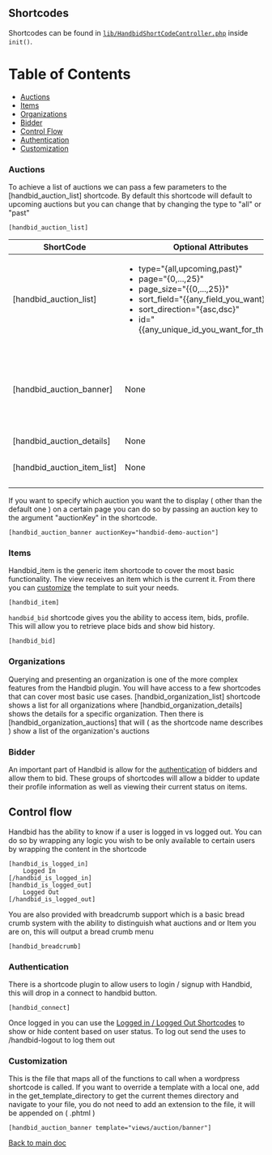 ## Shortcodes

Shortcodes can be found in [`lib/HandbidShortCodeController.php`](/lib/HandbidShortCodeController.php) inside `init()`.

Table of Contents
===
- [Auctions](#auctions)
- [Items](#items)
- [Organizations](#organizations)
- [Bidder](#bidder)
- [Control Flow](#control-flow)
- [Authentication](#authentication)
- [Customization](#customization)

### Auctions
To achieve a list of auctions we can pass a few parameters to the [handbid_auction_list] shortcode.
By default this shortcode will default to upcoming auctions but you can change that by changing the type to "all" or "past"
```
[handbid_auction_list]
```


ShortCode                      |  Optional Attributes                           | Template Vars
-------------------------------|------------------------------------------------|--------------
[handbid_auction_list]         | <ul><li>type="{all,upcoming,past}"</li> <li>page="{0,...,25}"</li> <li>page_size="{{0,...,25}}"</li> <li>sort_field="{{any_field_you_want}}"</li> <li>sort_direction="{asc,dsc}"</li> <li>id="{{any_unique_id_you_want_for_the_pag}}"</li></ul> | <ul><li>auctions</li><li>total</li><li>id</li><li>total</li><li>page_size</li><li>page</li></ul>
[handbid_auction_banner]       | None                                           | <ul><li>auction</li><li>coordinates</li><li>winningBids</li><li>losingBids</li><li>purchases</li> <li>profile</li><li>proxies</li></ul>
[handbid_auction_details]      | None                                           | auction
[handbid_auction_item_list]    | None                                           | <ul><li>items</li><li>auction</li></ul>


If you want to specify which auction you want the to display ( other than the default one ) on a certain page you can do so by passing an auction key to the argument "auctionKey" in the shortcode.


```
[handbid_auction_banner auctionKey="handbid-demo-auction"]
```

### Items
Handbid_item is the generic item shortcode to cover the most basic functionality. The view receives an item which is the current
it. From there you can [customize](#customization) the template to suit your needs.
```
[handbid_item]
```

`handbid_bid` shortcode gives you the ability to access item, bids, profile. This will allow you to
retrieve place bids and show bid history.
```
[handbid_bid]
```

### Organizations
Querying and presenting an organization is one of the more complex features from the Handbid plugin. You will have access to a
few shortcodes that can cover most basic use cases. [handbid_organization_list] shortcode shows a list for all organizations where
[handbid_organization_details] shows the details for a specific organization. Then there is [handbid_organization_auctions] that
will ( as the shortcode name describes ) show a list of the organization's auctions

### Bidder
An important part of Handbid is allow for the [authentication](#authentication) of bidders and allow them to bid. These groups of
shortcodes will allow a bidder to update their profile information as well as viewing their current status on items.


## Control flow
Handbid has the ability to know if a user is logged in vs logged out. You can do so by wrapping any logic you
wish to be only available to certain users by wrapping the content in the shortcode

```
[handbid_is_logged_in]
    Logged In
[/handbid_is_logged_in]
[handbid_is_logged_out]
    Logged Out
[/handbid_is_logged_out]
```

You are also provided with breadcrumb support which is a basic bread crumb system with the
ability to distinguish what auctions and or Item you are on, this will output a bread crumb menu

```
[handbid_breadcrumb]
```

### Authentication
There is a shortcode plugin to allow users to login / signup with Handbid, this will drop in a connect to handbid button.
```
[handbid_connect]
```

Once logged in you can use the [Logged in / Logged Out Shortcodes](#control-flow) to show or hide content based on user status.
To log out send the uses to /handbid-logout to log them out

### Customization
This is the file that maps all of the functions to call when a wordpress shortcode is called.
If you want to override a template with a local one, add in the get_template_directory to get the current themes directory and navigate to your file,
you do not need to add an extension to the file, it will be appended on ( .phtml )

```
[handbid_auction_banner template="views/auction/banner"]
```

[Back to main doc](/README.md)